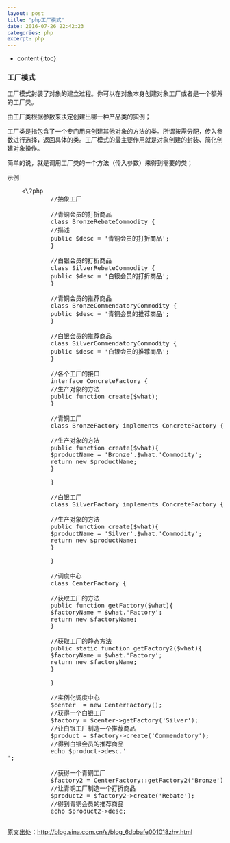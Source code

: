 ```yaml
---
layout: post
title: "php工厂模式"
date: 2016-07-26 22:42:23
categories: php
excerpt: php
---
```


* content
{:toc}

### 工厂模式

工厂模式封装了对象的建立过程。你可以在对象本身创建对象工厂或者是一个额外的工厂类。

由工厂类根据参数来决定创建出哪一种产品类的实例；

工厂类是指包含了一个专门用来创建其他对象的方法的类。所谓按需分配，传入参数进行选择，返回具体的类。工厂模式的最主要作用就是对象创建的封装、简化创建对象操作。 

简单的说，就是调用工厂类的一个方法（传入参数）来得到需要的类；

示例
<pre>
	<\?php
			//抽象工厂
			 
			//青铜会员的打折商品
			class BronzeRebateCommodity {
			//描述
			public $desc = '青铜会员的打折商品';
			}
			 
			//白银会员的打折商品
			class SilverRebateCommodity {
			public $desc = '白银会员的打折商品';
			}
			 
			//青铜会员的推荐商品
			class BronzeCommendatoryCommodity {
			public $desc = '青铜会员的推荐商品';
			}
			 
			//白银会员的推荐商品
			class SilverCommendatoryCommodity {
			public $desc = '白银会员的推荐商品';
			}
			 
			//各个工厂的接口
			interface ConcreteFactory {
			//生产对象的方法
			public function create($what);
			}
			 
			//青铜工厂
			class BronzeFactory implements ConcreteFactory {
			 
			//生产对象的方法
			public function create($what){
			$productName = 'Bronze'.$what.'Commodity';
			return new $productName;
			}
			 
			}
			 
			//白银工厂
			class SilverFactory implements ConcreteFactory {
			 
			//生产对象的方法
			public function create($what){
			$productName = 'Silver'.$what.'Commodity';
			return new $productName;
			}
			 
			}
			 
			//调度中心
			class CenterFactory {
			 
			//获取工厂的方法
			public function getFactory($what){
			$factoryName = $what.'Factory';
			return new $factoryName;
			}
			 
			//获取工厂的静态方法
			public static function getFactory2($what){
			$factoryName = $what.'Factory';
			return new $factoryName;
			}
			 
			}
			 
			//实例化调度中心
			$center  = new CenterFactory();
			//获得一个白银工厂
	        $factory = $center->getFactory('Silver');
			//让白银工厂制造一个推荐商品
			$product = $factory->create('Commendatory');
			//得到白银会员的推荐商品
			echo $product->desc.'<br>';
			 
			//获得一个青铜工厂
			$factory2 = CenterFactory::getFactory2('Bronze');
			//让青铜工厂制造一个打折商品
			$product2 = $factory2->create('Rebate');
			//得到青铜会员的推荐商品
			echo $product2->desc;
		
</pre>

原文出处：http://blog.sina.com.cn/s/blog_6dbbafe001018zhv.html
